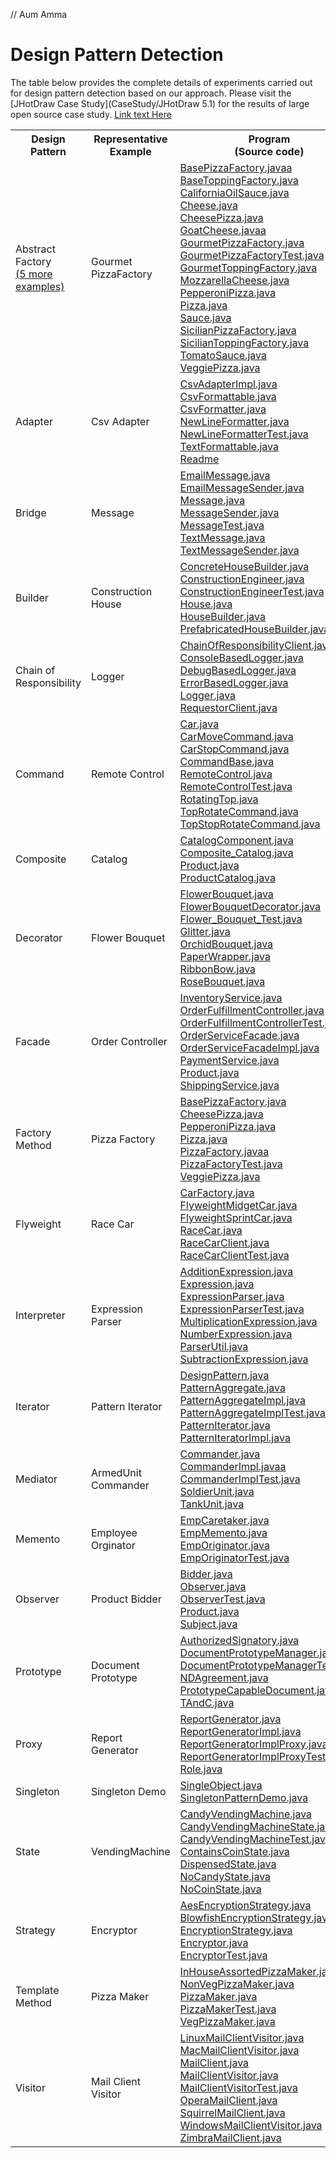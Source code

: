 // Aum Amma

# Design Pattern Detection

The table below provides the complete details of experiments carried out for design pattern detection based on our approach. Please visit the [JHotDraw Case Study](CaseStudy/JHotDraw 5.1) for the results of large open source case study.
[Link text Here](https://link-url-here.org)

<table>
  <tr>
    <th>Design Pattern</th>
    <th>Representative<br>Example</th>
    <th>Program<br>(Source code)</th>
    <th>Execution<br>Trace</th>
    <th>Augmented<br>Call tree</th>
    <th>Highlighted<br>Sequence diagram</th>
  </tr>
  <tr>
    <td>Abstract Factory <br> <a href="abstractfactory/OtherExamples">(5 more examples)</a></td>
    <td>Gourmet PizzaFactory</td>
    <td>
      <a href="abstractfactory/BasePizzaFactory.java">BasePizzaFactory.javaa</a><br>
      <a href="abstractfactory/BaseToppingFactory.java">BaseToppingFactory.java</a><br>
      <a href="abstractfactory/CaliforniaOilSauce.java">CaliforniaOilSauce.java</a><br>
      <a href="abstractfactory/Cheese.java">Cheese.java</a><br>
      <a href="abstractfactory/CheesePizza.java">CheesePizza.java</a><br>
      <a href="abstractfactory/GoatCheese.java">GoatCheese.javaa</a><br>
      <a href="abstractfactory/GourmetPizzaFactory.java">GourmetPizzaFactory.java</a><br>
      <a href="abstractfactory/GourmetPizzaFactoryTest.java">GourmetPizzaFactoryTest.java</a><br>
      <a href="abstractfactory/GourmetToppingFactory.java">GourmetToppingFactory.java</a><br>
      <a href="abstractfactory/MozzarellaCheese.java">MozzarellaCheese.java</a><br>
      <a href="abstractfactory/PepperoniPizza.java">PepperoniPizza.java</a><br>
      <a href="abstractfactory/Pizza.java">Pizza.java</a><br>
      <a href="abstractfactory/Sauce.java">Sauce.java</a><br>
      <a href="abstractfactory/SicilianPizzaFactory.java">SicilianPizzaFactory.java</a><br>
      <a href="abstractfactory/SicilianToppingFactory.java">SicilianToppingFactory.java</a><br>
      <a href="abstractfactory/TomatoSauce.java">TomatoSauce.java</a><br>
      <a href="abstractfactory/VeggiePizza.java">VeggiePizza.java</a><br>
    </td>
    <td><a href="abstractfactory/trace.csv">trace.csv</a></td>
    <td><a href="abstractfactory/calltree.png">calltree.png</a> <br> <a href="abstractfactory/calltree_dp.png">calltree_dp.png</a></td>
    <td><a href="abstractfactory/sequencediagram.png">sequencediagram.png</a></td>
  </tr>
  <tr>
    <td>Adapter</td>
    <td>Csv Adapter</td>
    <td>
      <a href="adapter/CsvAdapterImpl.java">CsvAdapterImpl.java</a><br>
      <a href="adapter/CsvFormattable.java">CsvFormattable.java</a><br>
      <a href="adapter/CsvFormatter.java">CsvFormatter.java</a><br>
      <a href="adapter/NewLineFormatter.java">NewLineFormatter.java</a><br>
      <a href="adapter/NewLineFormatterTest.java">NewLineFormatterTest.java</a><br>
      <a href="adapter/TextFormattable.java">TextFormattable.java</a><br>
      <a href="adapter/Readme.md">Readme</a><br>
    </td>
    <td><a href="adapter/trace.csv">trace.csv</a></td>
    <td><a href="adapter/calltree.png">calltree.png</a> <br> <a href="adapter/calltree_dp.png">calltree_dp.png</a></td>
    <td><a href="adapter/sequencediagram.png">sequencediagram.png</a></td>
  </tr>
  <tr>
    <td>Bridge</td>
    <td>Message</td>
    <td>
      <a href="bridge/EmailMessage.java">EmailMessage.java</a><br>
      <a href="bridge/EmailMessageSender.java">EmailMessageSender.java</a><br>
      <a href="bridge/Message.java">Message.java</a><br>
      <a href="bridge/MessageSender.java">MessageSender.java</a><br>
      <a href="bridge/MessageTest.java">MessageTest.java</a><br>
      <a href="bridge/TextMessage.java">TextMessage.java</a><br>
      <a href="bridge/TextMessageSender.java">TextMessageSender.java</a><br>
    </td>
    <td><a href="bridge/trace.csv">trace.csv</a></td>
    <td><a href="bridge/calltree.png">calltree.png</a> <br> <a href="bridge/calltree_dp.png">calltree_dp.png</a> </td>
    <td><a href="bridge/sequencediagram.png">sequencediagram.png</a></td>
  </tr>
  <tr>
    <td>Builder</td>
    <td>Construction House</td>
    <td>
      <a href="builder/ConcreteHouseBuilder.java">ConcreteHouseBuilder.java</a><br>
      <a href="builder/ConstructionEngineer.java">ConstructionEngineer.java</a><br>
      <a href="builder/ConstructionEngineerTest.java">ConstructionEngineerTest.java</a><br>
      <a href="builder/House.java">House.java</a><br>
      <a href="builder/HouseBuilder.java">HouseBuilder.java</a><br>
      <a href="builder/PrefabricatedHouseBuilder.java">PrefabricatedHouseBuilder.java</a><br>
    </td>
    <td><a href="builder/trace.csv">trace.csv</a></td>
    <td><a href="builder/calltree.png">calltree.png</a> <br> <a href="builder/calltree_dp.png">calltree_dp.png</a> </td>
    <td><a href="builder/sequencediagram.png">sequencediagram.png</a></td>
  </tr>
  <tr>
    <td>Chain of Responsibility</td>
    <td>Logger</td>
    <td>
      <a href="chainofresp/ChainOfResponsibilityClient.java">ChainOfResponsibilityClient.java</a><br>
      <a href="chainofresp/ConsoleBasedLogger.java">ConsoleBasedLogger.java</a><br>
      <a href="chainofresp/DebugBasedLogger.java">DebugBasedLogger.java</a><br>
      <a href="chainofresp/ErrorBasedLogger.java">ErrorBasedLogger.java</a><br>
      <a href="chainofresp/Logger.java">Logger.java</a><br>
      <a href="chainofresp/RequestorClient.java">RequestorClient.java</a><br>
    </td>
    <td><a href="chainofresp/trace.csv">trace.csv</a></td>
    <td><a href="chainofresp/calltree.png">calltree.png</a> <br> <a href="chainofresp/calltree_dp.png">calltree_dp.png</a> </td>
    <td><a href="chainofresp/sequencediagram.png">sequencediagram.png</a></td>
  </tr>
  <tr>
    <td>Command</td>
    <td>Remote Control</td>
    <td>
      <a href="command/Car.java">Car.java</a><br>
      <a href="command/CarMoveCommand.java">CarMoveCommand.java</a><br>
      <a href="command/CarStopCommand.java">CarStopCommand.java</a><br>
      <a href="command/CommandBase.java">CommandBase.java</a><br>
      <a href="command/RemoteControl.java">RemoteControl.java</a><br>
      <a href="command/RemoteControlTest.java">RemoteControlTest.java</a><br>
      <a href="command/RotatingTop.java">RotatingTop.java</a><br>
      <a href="command/TopRotateCommand.java">TopRotateCommand.java</a><br>
      <a href="command/TopStopRotateCommand.java">TopStopRotateCommand.java</a><br>
    </td>
    <td><a href="command/trace.csv">trace.csv</a></td>
    <td><a href="command/calltree.png">calltree.png</a> <br> <a href="command/calltree_dp.png">calltree_dp.png</a> </td>
    <td><a href="command/sequencediagram.png">sequencediagram.png</a></td>
  </tr>
  <tr>
    <td>Composite</td>
    <td>Catalog</td>
    <td>
      <a href="composite/CatalogComponent.java">CatalogComponent.java</a><br>
      <a href="composite/Composite_Catalog.java">Composite_Catalog.java</a><br>
      <a href="composite/Product.java">Product.java</a><br>
      <a href="composite/ProductCatalog.java">ProductCatalog.java</a><br>
    </td>
    <td><a href="composite/trace.csv">trace.csv</a></td>
    <td><a href="composite/calltree.png">calltree.png</a> <br> <a href="composite/calltree_dp.png">calltree_dp.png</a> </td>
    <td><a href="composite/sequencediagram.png">sequencediagram.png</a></td>
  </tr>
  <tr>
    <td>Decorator</td>
    <td>Flower Bouquet</td>
    <td>
      <a href="decorator/FlowerBouquet.java">FlowerBouquet.java</a><br>
      <a href="decorator/FlowerBouquetDecorator.java">FlowerBouquetDecorator.java</a><br>
      <a href="decorator/Flower_Bouquet_Test.java">Flower_Bouquet_Test.java</a><br>
      <a href="decorator/Glitter.java">Glitter.java</a><br>
      <a href="decorator/OrchidBouquet.java">OrchidBouquet.java</a><br>
      <a href="decorator/PaperWrapper.java">PaperWrapper.java</a><br>
      <a href="decorator/RibbonBow.java">RibbonBow.java</a><br>
      <a href="decorator/RoseBouquet.java">RoseBouquet.java</a><br>
    </td>
    <td><a href="decorator/trace.csv">trace.csv</a></td>
    <td><a href="decorator/calltree.png">calltree.png</a> <br> <a href="decorator/calltree_dp.png">calltree_dp.png</a> </td>
    <td><a href="decorator/sequencediagram.png">sequencediagram.png</a></td>
  </tr>
  <tr>
    <td>Facade</td>
    <td>Order Controller</td>
    <td>
      <a href="facade/InventoryService.java">InventoryService.java</a><br>
      <a href="facade/OrderFulfillmentController.java">OrderFulfillmentController.java</a><br>
      <a href="facade/OrderFulfillmentControllerTest.java">OrderFulfillmentControllerTest.java</a><br>
      <a href="facade/OrderServiceFacade.java">OrderServiceFacade.java</a><br>
      <a href="facade/OrderServiceFacadeImpl.java">OrderServiceFacadeImpl.java</a><br>
      <a href="facade/PaymentService.java">PaymentService.java</a><br>
      <a href="facade/Product.java">Product.java</a><br>
      <a href="facade/ShippingService.java">ShippingService.java</a><br>
    </td>
    <td><a href="facade/trace.csv">trace.csv</a></td>
    <td><a href="facade/calltree.png">calltree.png</a> <br> <a href="facade/calltree_dp.png">calltree_dp.png</a> </td>
    <td><a href="facade/sequencediagram.png">sequencediagram.png</a></td>
  </tr>
  <tr>
    <td>Factory Method</td>
    <td>Pizza Factory</td>
    <td>
      <a href="factorymethod/BasePizzaFactory.java">BasePizzaFactory.java</a><br>
      <a href="factorymethod/CheesePizza.java">CheesePizza.java</a><br>
      <a href="factorymethod/PepperoniPizza.java">PepperoniPizza.java</a><br>
      <a href="factorymethod/Pizza.java">Pizza.java</a><br>
      <a href="factorymethod/PizzaFactory.java">PizzaFactory.javaa</a><br>
      <a href="factorymethod/PizzaFactoryTest.java">PizzaFactoryTest.java</a><br>
      <a href="factorymethod/VeggiePizza.java">VeggiePizza.java</a><br>
    </td>
    <td><a href="factorymethod/trace.csv">trace.csv</a></td>
    <td><a href="factorymethod/calltree.png">calltree.png</a> <br> <a href="factorymethod/calltree_dp.png">calltree_dp.png</a> </td>
    <td><a href="factorymethod/sequencediagram.png">sequencediagram.png</a></td>
  </tr>
  <tr>
    <td>Flyweight</td>
    <td>Race Car</td>
    <td>
      <a href="flyweight/CarFactory.java">CarFactory.java</a><br>
      <a href="flyweight/FlyweightMidgetCar.java">FlyweightMidgetCar.java</a><br>
      <a href="flyweight/FlyweightSprintCar.java">FlyweightSprintCar.java</a><br>
      <a href="flyweight/RaceCar.java">RaceCar.java</a><br>
      <a href="flyweight/RaceCarClient.java">RaceCarClient.java</a><br>
      <a href="flyweight/RaceCarClientTest.java">RaceCarClientTest.java</a><br>
    </td>
    <td><a href="flyweight/trace.csv">trace.csv</a></td>
    <td><a href="flyweight/calltree.png">calltree.png</a> <br> <a href="flyweight/calltree_dp.png">calltree_dp.png</a> </td>
    <td><a href="flyweight/sequencediagram.png">sequencediagram.png</a></td>
  </tr>
  <tr>
    <td>Interpreter</td>
    <td>Expression Parser</td>
    <td>
      <a href="interpreter/AdditionExpression.java">AdditionExpression.java</a><br>
      <a href="interpreter/Expression.java">Expression.java</a><br>
      <a href="interpreter/ExpressionParser.java">ExpressionParser.java</a><br>
      <a href="interpreter/ExpressionParserTest.java">ExpressionParserTest.java</a><br>
      <a href="interpreter/MultiplicationExpression.java">MultiplicationExpression.java</a><br>
      <a href="interpreter/NumberExpression.java">NumberExpression.java</a><br>
      <a href="interpreter/ParserUtil.java">ParserUtil.java</a><br>
      <a href="interpreter/SubtractionExpression.java">SubtractionExpression.java</a><br>
    </td>
    <td><a href="interpreter/trace.csv">trace.csv</a></td>
    <td><a href="interpreter/calltree.png">calltree.png</a> <br> <a href="interpreter/calltree_dp.png">calltree_dp.png</a> </td>
    <td><a href="interpreter/sequencediagram.png">sequencediagram.png</a></td>
  </tr>
  <tr>
    <td>Iterator</td>
    <td>Pattern Iterator</td>
    <td>
      <a href="iterator/DesignPattern.java">DesignPattern.java</a><br>
      <a href="iterator/PatternAggregate.java">PatternAggregate.java</a><br>
      <a href="iterator/PatternAggregateImpl.java">PatternAggregateImpl.java</a><br>
      <a href="iterator/PatternAggregateImplTest.java">PatternAggregateImplTest.java</a><br>
      <a href="iterator/PatternIterator.java">PatternIterator.java</a><br>
      <a href="iterator/PatternIteratorImpl.java">PatternIteratorImpl.java</a><br>
    </td>
    <td><a href="iterator/trace.csv">trace.csv</a></td>
    <td><a href="iterator/calltree.png">calltree.png</a> <br> <a href="iterator/calltree_dp.png">calltree_dp.png</a> </td>
    <td><a href="iterator/sequencediagram.png">sequencediagram.png</a></td>
  </tr>
  <tr>
    <td>Mediator</td>
    <td>ArmedUnit Commander</td>
    <td>
      <a href="mediator/ArmedUnit.java>ArmedUnit.java</a><br>
      <a href="mediator/Commander.java">Commander.java</a><br>
      <a href="mediator/CommanderImpl.java">CommanderImpl.javaa</a><br>
      <a href="mediator/CommanderImplTest.java">CommanderImplTest.java</a><br>
      <a href="mediator/SoldierUnit.java">SoldierUnit.java</a><br>
      <a href="mediator/TankUnit.java">TankUnit.java</a><br>
    </td>
    <td><a href="mediator/trace.csv">trace.csv</a></td>
    <td><a href="mediator/calltree.png">calltree.png</a> <br> <a href="mediator/calltree_dp.png">calltree_dp.png</a> </td>
    <td><a href="mediator/sequencediagram.png">sequencediagram.png</a></td>
  </tr>
  <tr>
    <td>Memento</td>
    <td>Employee Orginator</td>
    <td>
      <a href="memento/EmpCaretaker.java">EmpCaretaker.java</a><br>
      <a href="memento/EmpMemento.java">EmpMemento.java</a><br>
      <a href="memento/EmpOriginator.java">EmpOriginator.java</a><br>
      <a href="memento/EmpOriginatorTest.java">EmpOriginatorTest.java</a><br>
    </td>
    <td><a href="memento/trace.csv">trace.csv</a></td>
    <td><a href="memento/calltree.png">calltree.png</a> <br> <a href="memento/calltree_dp.png">calltree_dp.png</a> </td>
    <td><a href="memento/sequencediagram.png">sequencediagram.png</a></td>
  </tr>
  <tr>
    <td>Observer</td>
    <td>Product Bidder</td>
    <td>
      <a href="observer/Bidder.java">Bidder.java</a><br>
      <a href="observer/Observer.java">Observer.java</a><br>
      <a href="observer/ObserverTest.java">ObserverTest.java</a><br>
      <a href="observer/Product.java">Product.java</a><br>
      <a href="observer/Subject.java">Subject.java</a><br>
    </td>
    <td><a href="observer/trace.csv">trace.csv</a></td>
    <td><a href="observer/calltree.png">calltree.png</a> <br> <a href="observer/calltree_dp.png">calltree_dp.png</a> </td>
    <td><a href="observer/sequencediagram.png">sequencediagram.png</a></td>
  </tr>
  <tr>
    <td>Prototype</td>
    <td>Document Prototype</td>
    <td>
      <a href="prototype/AuthorizedSignatory.java">AuthorizedSignatory.java</a><br>
      <a href="prototype/DocumentPrototypeManager.java">DocumentPrototypeManager.java</a><br>
      <a href="prototype/DocumentPrototypeManagerTest.java">DocumentPrototypeManagerTest.java</a><br>
      <a href="prototype/NDAgreement.java">NDAgreement.java</a><br>
      <a href="prototype/PrototypeCapableDocument.java">PrototypeCapableDocument.java</a><br>
      <a href="prototype/TAndC.java">TAndC.java</a><br>
    </td>
    <td><a href="prototype/trace.csv">trace.csv</a></td>
    <td><a href="prototype/calltree.png">calltree.png</a> <br> <a href="prototype/calltree_dp.png">calltree_dp.png</a> </td>
    <td><a href="prototype/sequencediagram.png">sequencediagram.png</a></td>
  </tr>
  <tr>
    <td>Proxy</td>
    <td>Report Generator</td>
    <td>
      <a href="proxy/ReportGenerator.java">ReportGenerator.java</a><br>
      <a href="proxy/ReportGeneratorImpl.java">ReportGeneratorImpl.java</a><br>
      <a href="proxy/ReportGeneratorImplProxy.java">ReportGeneratorImplProxy.java</a><br>
      <a href="proxy/ReportGeneratorImplProxyTest.java">ReportGeneratorImplProxyTest.java</a><br>
      <a href="proxy/Role.java">Role.java</a><br>
    </td>
    <td><a href="proxy/trace.csv">trace.csv</a></td>
    <td><a href="proxy/calltree.png">calltree.png</a> <br> <a href="proxy/calltree_dp.png">calltree_dp.png</a> </td>
    <td><a href="proxy/sequencediagram.png">sequencediagram.png</a></td>
  </tr>
  <tr>
    <td>Singleton</td>
    <td>Singleton Demo</td>
    <td>
      <a href="singleton/SingleObject.java">SingleObject.java</a><br>
      <a href="singleton/SingletonPatternDemo.java">SingletonPatternDemo.java</a><br>
    </td>
    <td><a href="singleton/trace.csv">trace.csv</a></td>
    <td><a href="singleton/calltree.png">calltree.png</a> <br> <a href="singleton/calltree_dp.png">calltree_dp.png</a> </td>
    <td><a href="singleton/sequencediagram.png">sequencediagram.png</a></td>
  </tr>
  <tr>
    <td>State</td>
    <td>VendingMachine</td>
    <td>
      <a href="state/CandyVendingMachine.java">CandyVendingMachine.java</a><br>
      <a href="state/CandyVendingMachineState.java">CandyVendingMachineState.java</a><br>
      <a href="state/CandyVendingMachineTest.java">CandyVendingMachineTest.java</a><br>
      <a href="state/ContainsCoinState.java">ContainsCoinState.java</a><br>
      <a href="state/DispensedState.java">DispensedState.java</a><br>
      <a href="state/NoCandyState.java">NoCandyState.java</a><br>
      <a href="state/NoCoinState.java">NoCoinState.java</a><br>
    </td>
    <td><a href="state/trace.csv">trace.csv</a></td>
    <td><a href="state/calltree.png">calltree.png</a> <br> <a href="state/calltree_dp.png">calltree_dp.png</a> </td>
    <td><a href="state/sequencediagram.png">sequencediagram.png</a></td>
  </tr>
  <tr>
    <td>Strategy</td>
    <td>Encryptor</td>
    <td>
      <a href="strategy/AesEncryptionStrategy.java">AesEncryptionStrategy.java</a><br>
      <a href="strategy/BlowfishEncryptionStrategy.java">BlowfishEncryptionStrategy.java</a><br>
      <a href="strategy/EncryptionStrategy.java">EncryptionStrategy.java</a><br>
      <a href="strategy/Encryptor.java">Encryptor.java</a><br>
      <a href="strategy/EncryptorTest.java">EncryptorTest.java</a><br>
    </td>
    <td><a href="strategy/trace.csv">trace.csv</a></td>
    <td><a href="strategy/calltree.png">calltree.png</a> <br> <a href="strategy/calltree_dp.png">calltree_dp.png</a> </td>
    <td><a href="strategy/sequencediagram.png">sequencediagram.png</a></td>
  </tr>
  <tr>
    <td>Template Method</td>
    <td>Pizza Maker</td>
    <td>
      <a href="template/InHouseAssortedPizzaMaker.java">InHouseAssortedPizzaMaker.java</a><br>
      <a href="template/NonVegPizzaMaker.java">NonVegPizzaMaker.java</a><br>
      <a href="template/PizzaMaker.java">PizzaMaker.java</a><br>
      <a href="template/PizzaMakerTest.java">PizzaMakerTest.java</a><br>
      <a href="template/VegPizzaMaker.java">VegPizzaMaker.java</a><br>
    </td>
    <td><a href="template/trace.csv">trace.csv</a></td>
    <td><a href="template/calltree.png">calltree.png</a> <br> <a href="template/calltree_dp.png">calltree_dp.png</a></td>
    <td><a href="template/sequencediagram.png">sequencediagram.png</a></td>
  </tr>
  <tr>
    <td>Visitor</td>
    <td>Mail Client Visitor</td>
    <td>
      <a href="visitor/LinuxMailClientVisitor.java">LinuxMailClientVisitor.java</a><br>
      <a href="visitor/MacMailClientVisitor.java">MacMailClientVisitor.java</a><br>
      <a href="visitor/MailClient.java">MailClient.java</a><br>
      <a href="visitor/MailClientVisitor.java">MailClientVisitor.java</a><br>
      <a href="visitor/MailClientVisitorTest.java">MailClientVisitorTest.java</a><br>
      <a href="visitor/OperaMailClient.java">OperaMailClient.java</a><br>
      <a href="visitor/SquirrelMailClient.java">SquirrelMailClient.java</a><br>
      <a href="visitor/WindowsMailClientVisitor.java">WindowsMailClientVisitor.java</a><br>
      <a href="visitor/ZimbraMailClient.java">ZimbraMailClient.java</a><br>
    </td>
    <td><a href="visitor/trace.csv">trace.csv</a></td>
    <td><a href="visitor/calltree.png">calltree.png</a> <br> <a href="visitor/calltree_dp.png">calltree_dp.png</a> </td>
    <td><a href="visitor/sequencediagram.png">sequencediagram.png</a></td>
  </tr>
</table>
